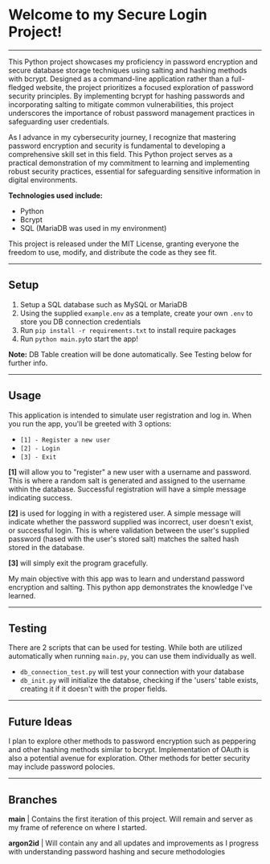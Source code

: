 # Welcome to my Secure Login Project!
___

This Python project showcases my proficiency in password encryption and secure database storage techniques using salting and hashing methods with bcrypt. Designed as a command-line application rather than a full-fledged website, the project prioritizes a focused exploration of password security principles. By implementing bcrypt for hashing passwords and incorporating salting to mitigate common vulnerabilities, this project underscores the importance of robust password management practices in safeguarding user credentials.

As I advance in my cybersecurity journey, I recognize that mastering password encryption and security is fundamental to developing a comprehensive skill set in this field. This Python project serves as a practical demonstration of my commitment to learning and implementing robust security practices, essential for safeguarding sensitive information in digital environments.

**Technologies used include:**
- Python
- Bcrypt
- SQL (MariaDB was used in my environment)

This project is released under the MIT License, granting everyone the freedom to use, modify, and distribute the code as they see fit.
___
## Setup
1. Setup a SQL database such as MySQL or MariaDB
2. Using the supplied `example.env` as a template, create your own `.env` to store you DB connection credentials
3. Run `pip install -r requirements.txt` to install require packages
4. Run `python main.py`to start the app!
   
**Note:**
DB Table creation will be done automatically. See Testing below for further info.
___
## Usage
This application is intended to simulate user registration and log in. When you run the app, you'll be greeted with 3 options:
- `[1] - Register a new user`
- `[2] - Login`
- `[3] - Exit`

**[1]** will allow you to "register" a new user with a username and password. This is where a random salt is generated and assigned to the username within the database. Successful registration will have a simple message indicating success.

**[2]** is used for logging in with a registered user. A simple message will indicate whether the password supplied was incorrect, user doesn't exist, or successful login. This is where validation between the user's supplied password (hased with the user's stored salt) matches the salted hash stored in the database.

**[3]** will simply exit the program gracefully.

My main objective with this app was to learn and understand password encryption and salting. This python app demonstrates the knowledge I've learned.
___
## Testing
There are 2 scripts that can be used for testing. While both are utilized automatically when running `main.py`, you can use them individually as well.

- `db_connection_test.py` will test your connection with your database
- `db_init.py` will initialize the databse, checking if the 'users' table exists, creating it if it doesn't with the proper fields.
___
## Future Ideas
I plan to explore other methods to password encryption such as peppering and other hashing methods similar to bcrypt. Implementation of OAuth is also a potential avenue for exploration. Other methods for better security may include password polocies.
___
## Branches
**main** | Contains the first iteration of this project. Will remain and server as my frame of reference on where I started.

**argon2id** | Will contain any and all updates and improvements as I progress with understanding password hashing and secure methodologies